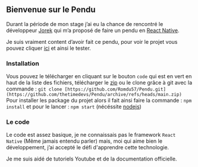 ## Bienvenue sur le Pendu

Durant la période de mon stage j’ai eu la chance de rencontré le développeur [Jorek](https://github.com/Jorek57) qui m’a proposé de faire un pendu en [React Native](https://reactnative.dev).

Je suis vraiment content d’avoir fait ce pendu, pour voir le projet vous pouvez cliquer [ici](https://github.com/thetimedevs/Pendu/) et ainsi le tester.

### Installation

Vous pouvez le télécharger en cliquant sur le bouton `code` qui est en vert en haut de la liste des fichiers, télécharger le [zip](https://github.com/thetimedevs/Pendu/archive/refs/heads/main.zip) ou le clone grâce à git avec la commande : `git clone [https://github.com/Romdu57/Pendu.git](https://github.com/thetimedevs/Pendu/archive/refs/heads/main.zip)`
Pour installer les package du projet alors il fait ainsi faire la commande : `npm install` et pour le lancer : `npm start` (nécéssite [nodejs](https://nodejs.org/))

### Le code

Le code est assez basique, je ne connaissais pas le framework `React Native` (Même jamais entendu parler) mais, moi qui aime bien le développement, j’ai accepté le défi d'apprendre cette technologie.

Je me suis aidé de tutoriels Youtube et de la documentation officielle.
